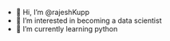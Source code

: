 - 👋 Hi, I’m @rajeshKupp
- 👀 I’m interested in becoming a data scientist 
- 🌱 I’m currently learning python
  

<!---
rajeshKupp/rajeshKupp is a ✨ special ✨ repository because its `README.md` (this file) appears on your GitHub profile.
You can click the Preview link to take a look at your changes.
--->

